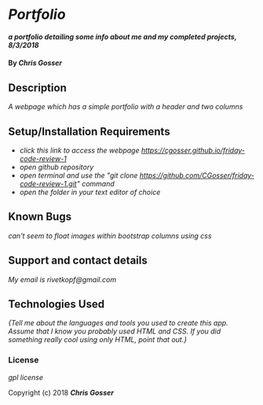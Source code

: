 # _Portfolio_

#### _a portfolio detailing some info about me and my completed projects, 8/3/2018_

#### By _**Chris Gosser**_

## Description

_A webpage which has a simple portfolio with a header and two columns_

## Setup/Installation Requirements

* _click this link to access the webpage https://cgosser.github.io/friday-code-review-1_
* _open github repository_
* _open terminal and use the "git clone https://github.com/CGosser/friday-code-review-1.git" command_
* _open the folder in your text editor of choice_

## Known Bugs

_can't seem to float images within bootstrap columns using css_

## Support and contact details

_My email is rivetkopf@gmail.com_

## Technologies Used

_{Tell me about the languages and tools you used to create this app. Assume that I know you probably used HTML and CSS. If you did something really cool using only HTML, point that out.}_

### License

*gpl license*

Copyright (c) 2018 **_Chris Gosser_**
